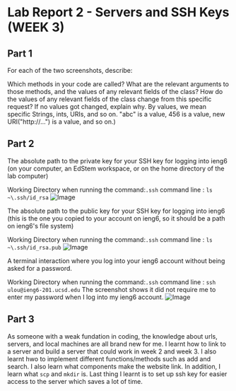 # Lab Report 2 - Servers and SSH Keys (WEEK 3)

## Part 1

For each of the two screenshots, describe:

Which methods in your code are called?
What are the relevant arguments to those methods, and the values of any relevant fields of the class?
How do the values of any relevant fields of the class change from this specific request? If no values got changed, explain why.
By values, we mean specific Strings, ints, URIs, and so on. "abc" is a value, 456 is a value, new URI("http://...") is a value, and so on.)

## Part 2

The absolute path to the private key for your SSH key for logging into ieng6 (on your computer, an EdStem workspace, or on the home directory of the lab computer)

Working Directory when running the command:`.ssh`
command line : `ls ~\.ssh/id_rsa`
![Image](Private.png)

The absolute path to the public key for your SSH key for logging into ieng6 (this is the one you copied to your account on ieng6, so it should be a path on ieng6's file system)

Working Directory when running the command:`.ssh`
command line : `ls ~\.ssh/id_rsa.pub`
![Image](Public.png)

A terminal interaction where you log into your ieng6 account without being asked for a password.

Working Directory when running the command:`.ssh`
command line : `ssh ulou@ieng6-201.ucsd.edu`
The screenshot shows it did not require me to enter my password when I log into my ieng6 account.
![Image](Public.png)

## Part 3
As someone with a weak fundation in coding, the knowledge about urls, servers, and local machines are all brand new for me. I learnt how to link to a server and build a server that could work in week 2 and week 3. I also learnt hwo to implement different functions/methods such as add and search. I also learn what components make the website link. In addition, I learn what `scp` and `mkdir` is. Last thing I learnt is to set up ssh key for easier access to the server which saves a lot of time.
